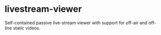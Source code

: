 # livestream-viewer
Self-contained passive live-stream viewer with support for off-air and off-line static videos.
